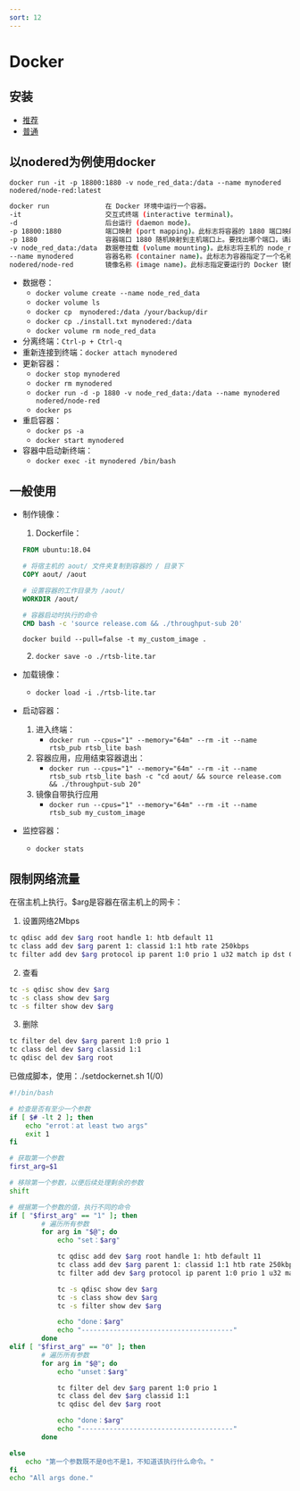 ```yaml
---
sort: 12
---
```


# Docker

## 安装

- [推荐](https://docs.docker.com/desktop/install/ubuntu/)
- [普通](https://docs.docker.com/engine/install/ubuntu/)

## 以nodered为例使用docker

`docker run -it -p 18800:1880 -v node_red_data:/data --name mynodered nodered/node-red:latest`

```bash
docker run              在 Docker 环境中运行一个容器。
-it                     交互式终端 (interactive terminal)。
-d                      后台运行 (daemon mode)。
-p 18800:1880           端口映射 (port mapping)。此标志将容器的 1880 端口映射到主机的 18800 端口。这意味着可以通过访问主机上的 18800 端口来访问容器中的 Node-RED 实例。
-p 1880                 容器端口 1880 随机映射到主机端口上。要找出哪个端口，请运行 `docker ps`
-v node_red_data:/data  数据卷挂载 (volume mounting)。此标志将主机的 node_red_data 目录挂载到容器中的 /data 目录。这意味着容器中的数据将存储在主机上的 node_red_data 目录中。（docker自动创建/var/lib/docker/volumes/node_red_data）
--name mynodered        容器名称 (container name)。此标志为容器指定了一个名称。
nodered/node-red        镜像名称 (image name)。此标志指定要运行的 Docker 镜像。在该示例中，我们正在运行 Node-RED 官方镜像的最新版本。
```

- 数据卷：
    - `docker volume create --name node_red_data`
    - `docker volume ls`
    - `docker cp  mynodered:/data /your/backup/dir`
    - `docker cp ./install.txt mynodered:/data`
    - `docker volume rm node_red_data`
- 分离终端：`Ctrl-p + Ctrl-q`
- 重新连接到终端：`docker attach mynodered`
- 更新容器：
    - `docker stop mynodered`
    - `docker rm mynodered`
    - `docker run -d -p 1880 -v node_red_data:/data --name mynodered nodered/node-red`
    - `docker ps`
- 重启容器：
    - `docker ps -a`
    - `docker start mynodered`
- 容器中启动新终端：
    - `docker exec -it mynodered /bin/bash`

## 一般使用

- 制作镜像：
	1. Dockerfile：
    ```dockerfile
    FROM ubuntu:18.04

    # 将宿主机的 aout/ 文件夹复制到容器的 / 目录下
    COPY aout/ /aout

    # 设置容器的工作目录为 /aout/
    WORKDIR /aout/

    # 容器启动时执行的命令
    CMD bash -c 'source release.com && ./throughput-sub 20'
    ```
    `docker build --pull=false -t my_custom_image .`

	2. `docker save -o ./rtsb-lite.tar`
- 加载镜像：
	- `docker load -i ./rtsb-lite.tar`
- 启动容器：
	1. 进入终端：
	    - `docker run --cpus="1" --memory="64m" --rm -it --name rtsb_pub rtsb_lite bash`
	2. 容器应用，应用结束容器退出：
	    - `docker run --cpus="1" --memory="64m" --rm -it --name rtsb_sub rtsb_lite bash -c "cd aout/ && source release.com && ./throughput-sub 20"`
	3. 镜像自带执行应用
	    - `docker run --cpus="1" --memory="64m" --rm -it --name rtsb_sub my_custom_image`
- 监控容器：
    - `docker stats`

## 限制网络流量

在宿主机上执行。$arg是容器在宿主机上的网卡：
1.	设置网络2Mbps
```bash
tc qdisc add dev $arg root handle 1: htb default 11
tc class add dev $arg parent 1: classid 1:1 htb rate 250kbps
tc filter add dev $arg protocol ip parent 1:0 prio 1 u32 match ip dst 0.0.0.0/0 flowid 1:1
```
2.	查看
```bash
tc -s qdisc show dev $arg
tc -s class show dev $arg
tc -s filter show dev $arg
```
3.	删除
```bash
tc filter del dev $arg parent 1:0 prio 1
tc class del dev $arg classid 1:1
tc qdisc del dev $arg root
```

已做成脚本，使用：./setdockernet.sh 1(/0) <net-name1> <net-name2>
```bash
#!/bin/bash

# 检查是否有至少一个参数
if [ $# -lt 2 ]; then
    echo "errot：at least two args"
    exit 1
fi

# 获取第一个参数
first_arg=$1

# 移除第一个参数，以便后续处理剩余的参数
shift

# 根据第一个参数的值，执行不同的命令
if [ "$first_arg" == "1" ]; then
        # 遍历所有参数
        for arg in "$@"; do
            echo "set：$arg"

            tc qdisc add dev $arg root handle 1: htb default 11
            tc class add dev $arg parent 1: classid 1:1 htb rate 250kbps
            tc filter add dev $arg protocol ip parent 1:0 prio 1 u32 match ip dst 0.0.0.0/0 flowid 1:1

            tc -s qdisc show dev $arg
            tc -s class show dev $arg
            tc -s filter show dev $arg

            echo "done：$arg"
            echo "--------------------------------------"
        done
elif [ "$first_arg" == "0" ]; then
        # 遍历所有参数
        for arg in "$@"; do
            echo "unset：$arg"

            tc filter del dev $arg parent 1:0 prio 1
            tc class del dev $arg classid 1:1
            tc qdisc del dev $arg root

            echo "done：$arg"
            echo "--------------------------------------"
        done

else
    echo "第一个参数既不是0也不是1，不知道该执行什么命令。"
fi
echo "All args done."
```